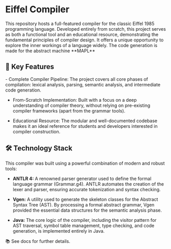 <h1>Eiffel Compiler</h1>
This repository hosts a full-featured compiler for the classic Eiffel 1985 programming language. Developed entirely from scratch, this project serves as both a functional tool and an educational resource, demonstrating the fundamental principles of compiler design. It offers a unique opportunity to explore the inner workings of a language widely. The code generation is made for the abstract machine **MAPL**
<h2>🚀 Key Features</h2>
- Complete Compiler Pipeline: The project covers all core phases of compilation: lexical analysis, parsing, semantic analysis, and intermediate code generation.

- From-Scratch Implementation: Built with a focus on a deep understanding of compiler theory, without relying on pre-existing compiler frameworks (apart from the grammar tools).

- Educational Resource: The modular and well-documented codebase makes it an ideal reference for students and developers interested in compiler construction.

<h2>🛠️ Technology Stack</h2>
This compiler was built using a powerful combination of modern and robust tools:

- **ANTLR 4:** A renowned parser generator used to define the formal language grammar (Grammar.g4). ANTLR automates the creation of the lexer and parser, ensuring accurate tokenization and syntax checking.

- **Vgen:** A utility used to generate the skeleton classes for the Abstract Syntax Tree (AST). By processing a formal abstract grammar, Vgen provided the essential data structures for the semantic analysis phase.

- **Java:** The core logic of the compiler, including the visitor pattern for AST traversal, symbol table management, type checking, and code generation, is implemented entirely in Java.


📚 See docs for further details.
